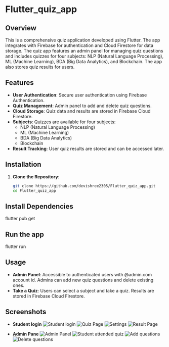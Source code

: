 # Flutter_quiz_app

## Overview
This is a comprehensive quiz application developed using Flutter. The app integrates with Firebase for authentication and Cloud Firestore for data storage. The quiz app features an admin panel for managing quiz questions and includes quizzes for four subjects: NLP (Natural Language Processing), ML (Machine Learning), BDA (Big Data Analytics), and Blockchain. The app also stores quiz results for users.

## Features
- **User Authentication**: Secure user authentication using Firebase Authentication.
- **Quiz Management**: Admin panel to add and delete quiz questions.
- **Cloud Storage**: Quiz data and results are stored in Firebase Cloud Firestore.
- **Subjects**: Quizzes are available for four subjects:
  - NLP (Natural Language Processing)
  - ML (Machine Learning)
  - BDA (Big Data Analytics)
  - Blockchain
- **Result Tracking**: User quiz results are stored and can be accessed later.

## Installation

1. **Clone the Repository**:
   ```bash
   git clone https://github.com/devishree2305/Flutter_quiz_app.git
   cd Flutter_quiz_app

## Install Dependencies

flutter pub get

## Run the app

flutter run

## Usage

- **Admin Panel**: Accessible to authenticated users with @admin.com account id. Admins can add new quiz questions and delete existing ones.
- **Take a Quiz**: Users can select a subject and take a quiz. Results are stored in Firebase Cloud Firestore.

## Screenshots

- **Student login**
  ![Student login](https://devishree2305/Flutter_quiz_app/Screenshots/Student_page.jpg)
  ![Quiz Page](https://devishree2305/Flutter_quiz_app/Screenshots/Quiz_page.jpg)
  ![Settings](https://devishree2305/Flutter_quiz_app/Screenshots/Settings.jpg)
  ![Result Page](https://devishree2305/Flutter_quiz_app/screenshots/Result_page.jpg)

- **Admin Pane**
  ![Admin Panel](https://devishree2305/Flutter_quiz_app/Screenshots/Admin_panel.jpg)
  ![Student attended quiz](https://devishree2305/Flutter_quiz_app/Screenshots/admin_panel.png)
  ![Add questions](https://devishree2305/Flutter_quiz_app/Screenshots/quiz_screen.png)
  ![Delete questions](https://devishree2305/Flutter_quiz_app/Screenshots/result_screen.png)


